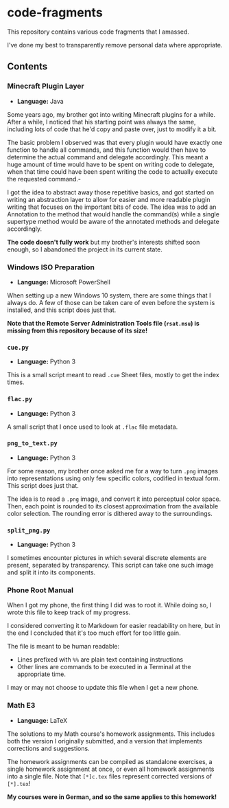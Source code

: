 # code-fragments

This repository contains various code fragments that I amassed.

I've done my best to transparently remove personal data where appropriate.


## Contents


### Minecraft Plugin Layer

* **Language:** Java

Some years ago, my brother got into writing Minecraft plugins for a while.
After a while, I noticed that his starting point was always the same,
including lots of code that he'd copy and paste over, just to modify it a bit.

The basic problem I observed was that every plugin
would have exactly one function to handle all commands,
and this function would then have to determine the actual command
and delegate accordingly.
This meant a huge amount of time would have to be spent
on writing code to delegate,
when that time could have been spent
writing the code to actually execute the requested command.-

I got the idea to abstract away those repetitive basics,
and got started on writing an abstraction layer
to allow for easier and more readable plugin writing
that focuses on the important bits of code.
The idea was to add an Annotation to the method that would handle the command(s)
while a single supertype method would be aware of the annotated methods
and delegate accordingly.

**The code doesn't fully work**
but my brother's interests shifted soon enough,
so I abandoned the project in its current state.


### Windows ISO Preparation

* **Language:** Microsoft PowerShell

When setting up a new Windows 10 system, there are some things that I always do.
A few of those can be taken care of even before the system is installed,
and this script does just that.

**Note that the Remote Server Administration Tools file (`rsat.msu`)
is missing from this repository because of its size!**


### `cue.py`

* **Language:** Python 3

This is a small script meant to read `.cue` Sheet files,
mostly to get the index times.


### `flac.py`

* **Language:** Python 3

A small script that I once used to look at `.flac` file metadata.


### `png_to_text.py`

* **Language:** Python 3

For some reason, my brother once asked me for a way to turn `.png` images
into representations using only few specific colors,
codified in textual form.
This script does just that.

The idea is to read a `.png` image, and convert it into perceptual color space.
Then, each point is rounded to its closest approximation
from the available color selection.
The rounding error is dithered away to the surroundings.


### `split_png.py`

* **Language:** Python 3

I sometimes encounter pictures
in which several discrete elements are present, separated by transparency.
This script can take one such image and split it into its components.


### Phone Root Manual

When I got my phone, the first thing I did was to root it.
While doing so, I wrote this file to keep track of my progress.

I considered converting it to Markdown for easier readability on here,
but in the end I concluded that it's too much effort for too little gain.

The file is meant to be human readable:
* Lines prefixed with `%%` are plain text containing instructions
* Other lines are commands to be executed in a Terminal at the appropriate time.

I may or may not choose to update this file when I get a new phone.


### Math E3

* **Language:** LaTeX

The solutions to my Math course's homework assignments.
This includes both the version I originally submitted,
and a version that implements corrections and suggestions.

The homework assignments can be compiled as standalone exercises,
a single homework assignment at once,
or even all homework assignments into a single file.
Note that `[*]c.tex` files represent corrected versions of `[*].tex`!

**My courses were in German, and so the same applies to this homework!**
